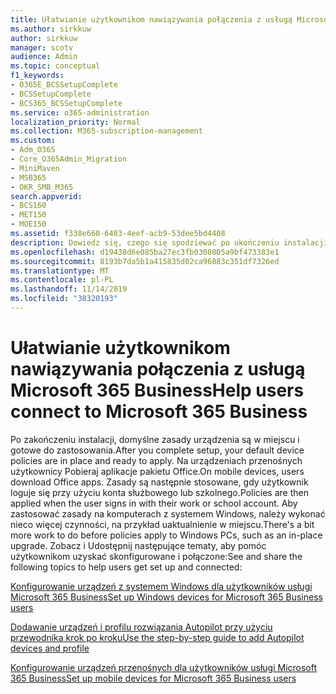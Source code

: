```yaml
---
title: Ułatwianie użytkownikom nawiązywania połączenia z usługą Microsoft 365 Business
ms.author: sirkkuw
author: sirkkuw
manager: scotv
audience: Admin
ms.topic: conceptual
f1_keywords:
- O365E_BCSSetupComplete
- BCSSetupComplete
- BCS365_BCSSetupComplete
ms.service: o365-administration
localization_priority: Normal
ms.collection: M365-subscription-management
ms.custom:
- Adm_O365
- Core_O365Admin_Migration
- MiniMaven
- MSB365
- OKR_SMB_M365
search.appverid:
- BCS160
- MET150
- MOE150
ms.assetid: f338e660-6483-4eef-acb9-53dee5bd4408
description: Dowiedz się, czego się spodziewać po ukończeniu instalacji pakietu Business Cloud Suite.
ms.openlocfilehash: d19438d6e085ba27ec3fb0308005a9bf473383e1
ms.sourcegitcommit: 8193b7da5b1a415835d02ca96883c351df7326ed
ms.translationtype: MT
ms.contentlocale: pl-PL
ms.lasthandoff: 11/14/2019
ms.locfileid: "38320193"
---
```

# <a name="help-users-connect-to-microsoft-365-business"></a><span data-ttu-id="3ddf5-103">Ułatwianie użytkownikom nawiązywania połączenia z usługą Microsoft 365 Business</span><span class="sxs-lookup"><span data-stu-id="3ddf5-103">Help users connect to Microsoft 365 Business</span></span>

<span data-ttu-id="3ddf5-104">Po zakończeniu instalacji, domyślne zasady urządzenia są w miejscu i gotowe do zastosowania.</span><span class="sxs-lookup"><span data-stu-id="3ddf5-104">After you complete setup, your default device policies are in place and ready to apply.</span></span> <span data-ttu-id="3ddf5-105">Na urządzeniach przenośnych użytkownicy Pobieraj aplikacje pakietu Office.</span><span class="sxs-lookup"><span data-stu-id="3ddf5-105">On mobile devices, users download Office apps.</span></span> <span data-ttu-id="3ddf5-106">Zasady są następnie stosowane, gdy użytkownik loguje się przy użyciu konta służbowego lub szkolnego.</span><span class="sxs-lookup"><span data-stu-id="3ddf5-106">Policies are then applied when the user signs in with their work or school account.</span></span> <span data-ttu-id="3ddf5-107">Aby zastosować zasady na komputerach z systemem Windows, należy wykonać nieco więcej czynności, na przykład uaktualnienie w miejscu.</span><span class="sxs-lookup"><span data-stu-id="3ddf5-107">There's a bit more work to do before policies apply to Windows PCs, such as an in-place upgrade.</span></span> <span data-ttu-id="3ddf5-108">Zobacz i Udostępnij następujące tematy, aby pomóc użytkownikom uzyskać skonfigurowane i połączone:</span><span class="sxs-lookup"><span data-stu-id="3ddf5-108">See and share the following topics to help users get set up and connected:</span></span>
  
[<span data-ttu-id="3ddf5-109">Konfigurowanie urządzeń z systemem Windows dla użytkowników usługi Microsoft 365 Business</span><span class="sxs-lookup"><span data-stu-id="3ddf5-109">Set up Windows devices for Microsoft 365 Business users</span></span>](set-up-windows-devices.md)
  
[<span data-ttu-id="3ddf5-110">Dodawanie urządzeń i profilu rozwiązania Autopilot przy użyciu przewodnika krok po kroku</span><span class="sxs-lookup"><span data-stu-id="3ddf5-110">Use the step-by-step guide to add Autopilot devices and profile</span></span>](add-autopilot-devices-and-profile.md)
  
[<span data-ttu-id="3ddf5-111">Konfigurowanie urządzeń przenośnych dla użytkowników usługi Microsoft 365 Business</span><span class="sxs-lookup"><span data-stu-id="3ddf5-111">Set up mobile devices for Microsoft 365 Business users</span></span>](set-up-mobile-devices.md)
  

